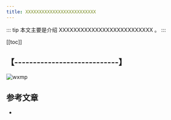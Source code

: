 ```yaml
---
title: XXXXXXXXXXXXXXXXXXXXXXXXXX
---
```


::: tip
本文主要是介绍 XXXXXXXXXXXXXXXXXXXXXXXXXX 。
:::

[[toc]]

## 【----------------------------】
<img class= "zoom-custom-imgs" :src="$withBase('/assets/img/post/javabasic/javabasic-1.png')" alt="wxmp">


## 参考文章
* 
